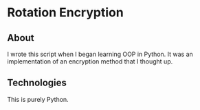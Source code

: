 # Rotation Encryption
## About
I wrote this script when I began learning OOP in Python. It was an implementation of an encryption method that I thought up.

## Technologies
This is purely Python.
